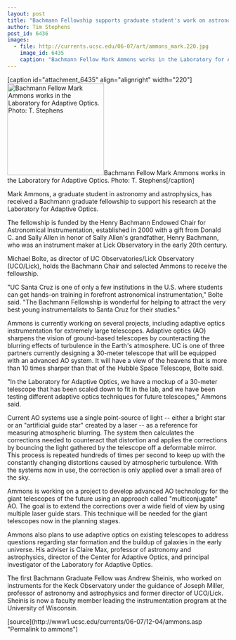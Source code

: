 ```yaml
---
layout: post
title: "Bachmann Fellowship supports graduate student's work on astronomical instumentation"
author: Tim Stephens
post_id: 6436
images:
  - file: http://currents.ucsc.edu/06-07/art/ammons_mark.220.jpg
    image_id: 6435
    caption: "Bachmann Fellow Mark Ammons works in the Laboratory for Adaptive Optics. Photo: T. Stephens"
---
```


[caption id="attachment_6435" align="alignright" width="220"]<a href="http://localhost/mysite/wp-content/uploads/2006/12/ammons_mark.220.jpg"><img class="size-full wp-image-6435" src="http://localhost/mysite/wp-content/uploads/2006/12/ammons_mark.220.jpg" alt="Bachmann Fellow Mark Ammons works in the Laboratory for Adaptive Optics. Photo: T. Stephens" width="220" height="209" /></a>Bachmann Fellow Mark Ammons works in the Laboratory for Adaptive Optics. Photo: T. Stephens[/caption]
<a name="content" id="content"></a>
<p>
  Mark Ammons, a graduate student in astronomy and astrophysics, has received a Bachmann graduate fellowship to support his research at the Laboratory for Adaptive Optics.
</p>
<p>
  The fellowship is funded by the Henry Bachmann Endowed Chair for Astronomical Instrumentation, established in 2000 with a gift from Donald C. and Sally Allen in honor of Sally Allen's grandfather, Henry Bachmann, who was an instrument maker at Lick Observatory in the early 20th century.
</p>
<p>
  Michael Bolte, as director of UC Observatories/Lick Observatory (UCO/Lick), holds the Bachmann Chair and selected Ammons to receive the fellowship.
</p>
<p>
  "UC Santa Cruz is one of only a few institutions in the U.S. where students can get hands-on training in forefront astronomical instrumentation," Bolte said. "The Bachmann Fellowship is wonderful for helping to attract the very best young instrumentalists to Santa Cruz for their studies."
</p>
<p>
  Ammons is currently working on several projects, including adaptive optics instrumentation for extremely large telescopes. Adaptive optics (AO) sharpens the vision of ground-based telescopes by counteracting the blurring effects of turbulence in the Earth's atmosphere. UC is one of three partners currently designing a 30-meter telescope that will be equipped with an advanced AO system. It will have a view of the heavens that is more than 10 times sharper than that of the Hubble Space Telescope, Bolte said.
</p>
<p>
  "In the Laboratory for Adaptive Optics, we have a mockup of a 30-meter telescope that has been scaled down to fit in the lab, and we have been testing different adaptive optics techniques for future telescopes," Ammons said.
</p>
<p>
  Current AO systems use a single point-source of light -- either a bright star or an "artificial guide star" created by a laser -- as a reference for measuring atmospheric blurring. The system then calculates the corrections needed to counteract that distortion and applies the corrections by bouncing the light gathered by the telescope off a deformable mirror. This process is repeated hundreds of times per second to keep up with the constantly changing distortions caused by atmospheric turbulence. With the systems now in use, the correction is only applied over a small area of the sky.
</p>
<p>
  Ammons is working on a project to develop advanced AO technology for the giant telescopes of the future using an approach called "multiconjugate" AO. The goal is to extend the corrections over a wide field of view by using multiple laser guide stars. This technique will be needed for the giant telescopes now in the planning stages.
</p>
<p>
  Ammons also plans to use adaptive optics on existing telescopes to address questions regarding star formation and the buildup of galaxies in the early universe. His adviser is Claire Max, professor of astronomy and astrophysics, director of the Center for Adaptive Optics, and principal investigator of the Laboratory for Adaptive Optics.
</p>
<p>
  The first Bachmann Graduate Fellow was Andrew Sheinis, who worked on instruments for the Keck Observatory under the guidance of Joseph Miller, professor of astronomy and astrophysics and former director of UCO/Lick. Sheinis is now a faculty member leading the instrumentation program at the University of Wisconsin.
</p>
[source](http://www1.ucsc.edu/currents/06-07/12-04/ammons.asp "Permalink to ammons")
